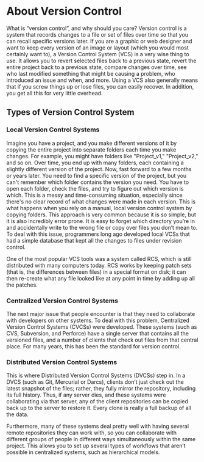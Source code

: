 # About Version Control
What is “version control”, and why should you care? Version control is a system that records changes to a file or set of files over time so that you can recall specific versions later.
If you are a graphic or web designer and want to keep every version of an image or layout (which you would most certainly want to), a Version Control System (VCS) is a very wise thing to use. It allows you to revert selected files back to a previous state, revert the entire project back to a previous state, compare changes over time, see who last modified something that might be causing a problem, who introduced an issue and when, and more. Using a VCS also generally means that if you screw things up or lose files, you can easily recover. In addition, you get all this for very little overhead.

## Types of Version Control System
### Local Version Control Systems
Imagine you have a project, and you make different versions of it by copying the entire project into separate folders each time you make changes. For example, you might have folders like "Project_v1," "Project_v2," and so on. Over time, you end up with many folders, each containing a slightly different version of the project.
Now, fast forward to a few months or years later. You need to find a specific version of the project, but you can't remember which folder contains the version you need. You have to open each folder, check the files, and try to figure out which version is which. This is a messy and time-consuming situation, especially since there's no clear record of what changes were made in each version. This is what happens when you rely on a manual, local version control system by copying folders.
This approach is very common because it is so simple, but it is also incredibly error prone. It is easy to forget which directory you’re in and accidentally write to the wrong file or copy over files you don’t mean to.
To deal with this issue, programmers long ago developed local VCSs that had a simple database that kept all the changes to files under revision control.

One of the most popular VCS tools was a system called RCS, which is still distributed with many computers today. RCS works by keeping patch sets (that is, the differences between files) in a special format on disk; it can then re-create what any file looked like at any point in time by adding up all the patches.

### Centralized Version Control Systems
The next major issue that people encounter is that they need to collaborate with developers on other systems. To deal with this problem, Centralized Version Control Systems (CVCSs) were developed. These systems (such as CVS, Subversion, and Perforce) have a single server that contains all the versioned files, and a number of clients that check out files from that central place. For many years, this has been the standard for version control.


### Distributed Version Control Systems
This is where Distributed Version Control Systems (DVCSs) step in. In a DVCS (such as Git, Mercurial
or Darcs), clients don’t just check out the latest snapshot of the files; rather, they fully mirror the
repository, including its full history. Thus, if any server dies, and these systems were collaborating
via that server, any of the client repositories can be copied back up to the server to restore it. Every
clone is really a full backup of all the data.


Furthermore, many of these systems deal pretty well with having several remote repositories they
can work with, so you can collaborate with different groups of people in different ways
simultaneously within the same project. This allows you to set up several types of workflows that
aren’t possible in centralized systems, such as hierarchical models.
